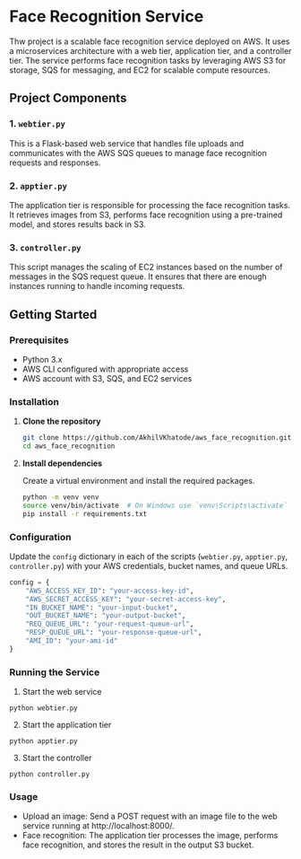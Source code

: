 # Face Recognition Service

Thw project is a scalable face recognition service deployed on AWS. It uses a microservices architecture with a web tier, application tier, and a controller tier. The service performs face recognition tasks by leveraging AWS S3 for storage, SQS for messaging, and EC2 for scalable compute resources.

## Project Components

### 1. `webtier.py`
This is a Flask-based web service that handles file uploads and communicates with the AWS SQS queues to manage face recognition requests and responses.

### 2. `apptier.py`
The application tier is responsible for processing the face recognition tasks. It retrieves images from S3, performs face recognition using a pre-trained model, and stores results back in S3.

### 3. `controller.py`
This script manages the scaling of EC2 instances based on the number of messages in the SQS request queue. It ensures that there are enough instances running to handle incoming requests.

## Getting Started

### Prerequisites

- Python 3.x
- AWS CLI configured with appropriate access
- AWS account with S3, SQS, and EC2 services

### Installation

1. **Clone the repository**

    ```bash
    git clone https://github.com/AkhilVKhatode/aws_face_recognition.git
    cd aws_face_recognition
    ```

2. **Install dependencies**

    Create a virtual environment and install the required packages.

    ```bash
    python -m venv venv
    source venv/bin/activate  # On Windows use `venv\Scripts\activate`
    pip install -r requirements.txt
    ```

### Configuration

Update the `config` dictionary in each of the scripts (`webtier.py`, `apptier.py`, `controller.py`) with your AWS credentials, bucket names, and queue URLs.

```python
config = {
    "AWS_ACCESS_KEY_ID": "your-access-key-id",
    "AWS_SECRET_ACCESS_KEY": "your-secret-access-key",
    "IN_BUCKET_NAME": "your-input-bucket",
    "OUT_BUCKET_NAME": "your-output-bucket",
    "REQ_QUEUE_URL": "your-request-queue-url",
    "RESP_QUEUE_URL": "your-response-queue-url",
    "AMI_ID": "your-ami-id"
}
```
### Running the Service
  1. Start the web service
  ```
  python webtier.py
  ```
2. Start the application tier
  ```
  python apptier.py
  ```
3. Start the controller
  ```
  python controller.py
  ```

### Usage
  - Upload an image: Send a POST request with an image file to the web service running at http://localhost:8000/.
  - Face recognition: The application tier processes the image, performs face recognition, and stores the result in the output S3 bucket.
